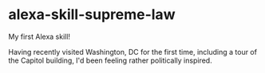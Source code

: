 # alexa-skill-supreme-law

My first Alexa skill! 

Having recently visited Washington, DC for the first time, including a tour of the Capitol building, I'd been feeling rather politically inspired.

